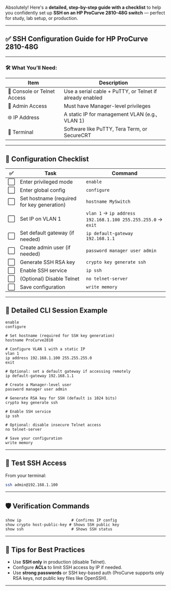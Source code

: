 Absolutely! Here's a **detailed, step-by-step guide with a checklist** to help you confidently set up **SSH on an HP ProCurve 2810-48G switch** — perfect for study, lab setup, or production.

---

## ✅ **SSH Configuration Guide for HP ProCurve 2810-48G**

---

### 🛠️ **What You’ll Need**:

| Item                        | Description                                              |
| --------------------------- | -------------------------------------------------------- |
| 🧰 Console or Telnet Access | Use a serial cable + PuTTY, or Telnet if already enabled |
| 🧑 Admin Access             | Must have Manager-level privileges                       |
| 🌐 IP Address               | A static IP for management VLAN (e.g., VLAN 1)           |
| 📄 Terminal                 | Software like PuTTY, Tera Term, or SecureCRT             |

---

## 📝 **Configuration Checklist**

| ✅ | Task                                       | Command                                                      |
| - | ------------------------------------------ | ------------------------------------------------------------ |
| ⬜ | Enter privileged mode                      | `enable`                                                     |
| ⬜ | Enter global config                        | `configure`                                                  |
| ⬜ | Set hostname (required for key generation) | `hostname MySwitch`                                          |
| ⬜ | Set IP on VLAN 1                           | `vlan 1` → `ip address 192.168.1.100 255.255.255.0` → `exit` |
| ⬜ | Set default gateway (if needed)            | `ip default-gateway 192.168.1.1`                             |
| ⬜ | Create admin user (if needed)              | `password manager user admin`                                |
| ⬜ | Generate SSH RSA key                       | `crypto key generate ssh`                                    |
| ⬜ | Enable SSH service                         | `ip ssh`                                                     |
| ⬜ | (Optional) Disable Telnet                  | `no telnet-server`                                           |
| ⬜ | Save configuration                         | `write memory`                                               |

---

## 🔧 **Detailed CLI Session Example**

```shell
enable
configure

# Set hostname (required for SSH key generation)
hostname ProCurve2810

# Configure VLAN 1 with a static IP
vlan 1
ip address 192.168.1.100 255.255.255.0
exit

# Optional: set a default gateway if accessing remotely
ip default-gateway 192.168.1.1

# Create a Manager-level user
password manager user admin

# Generate RSA key for SSH (default is 1024 bits)
crypto key generate ssh

# Enable SSH service
ip ssh

# Optional: disable insecure Telnet access
no telnet-server

# Save your configuration
write memory
```

---

## 🧪 **Test SSH Access**

From your terminal:

```bash
ssh admin@192.168.1.100
```

---

## 🛡️ **Verification Commands**

```shell
show ip                      # Confirms IP config
show crypto host-public-key # Shows SSH public key
show ssh                     # Shows SSH status
```

---

## 🧠 Tips for Best Practices

* Use **SSH only** in production (disable Telnet).
* Configure **ACLs** to limit SSH access by IP if needed.
* Use **strong passwords** or SSH key-based auth (ProCurve supports only RSA keys, not public key files like OpenSSH).

---
